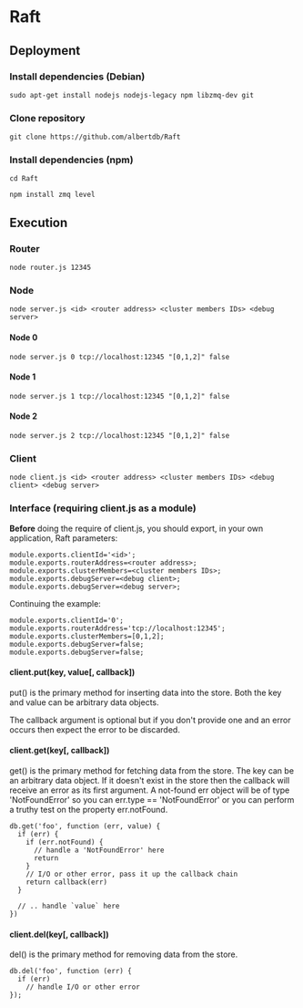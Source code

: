 # Raft
## Deployment
### Install dependencies (Debian)
`sudo apt-get install nodejs nodejs-legacy npm libzmq-dev git`
### Clone repository
`git clone https://github.com/albertdb/Raft`
### Install dependencies (npm)
`cd Raft`

`npm install zmq level`
## Execution
### Router
`node router.js 12345`
### Node
`node server.js <id> <router address> <cluster members IDs> <debug server>`
#### Node 0
`node server.js 0 tcp://localhost:12345 "[0,1,2]" false`
#### Node 1
`node server.js 1 tcp://localhost:12345 "[0,1,2]" false`
#### Node 2
`node server.js 2 tcp://localhost:12345 "[0,1,2]" false`
### Client
`node client.js <id> <router address> <cluster members IDs> <debug client> <debug server>`
### Interface (requiring client.js as a module)
**Before** doing the require of client.js, you should export, in your own application, Raft parameters:
```
module.exports.clientId='<id>';
module.exports.routerAddress=<router address>;
module.exports.clusterMembers=<cluster members IDs>;
module.exports.debugServer=<debug client>;
module.exports.debugServer=<debug server>;
```
Continuing the example:
```
module.exports.clientId='0';
module.exports.routerAddress='tcp://localhost:12345';
module.exports.clusterMembers=[0,1,2];
module.exports.debugServer=false;
module.exports.debugServer=false;
```
#### client.put(key, value[, callback])
put() is the primary method for inserting data into the store. Both the key and value can be arbitrary data objects.

The callback argument is optional but if you don't provide one and an error occurs then expect the error to be discarded.
#### client.get(key[, callback])
get() is the primary method for fetching data from the store. The key can be an arbitrary data object. If it doesn't exist in the store then the callback will receive an error as its first argument. A not-found err object will be of type 'NotFoundError' so you can err.type == 'NotFoundError' or you can perform a truthy test on the property err.notFound.
```
db.get('foo', function (err, value) {
  if (err) {
    if (err.notFound) {
      // handle a 'NotFoundError' here
      return
    }
    // I/O or other error, pass it up the callback chain
    return callback(err)
  }

  // .. handle `value` here
})
```
#### client.del(key[, callback])
del() is the primary method for removing data from the store.
```
db.del('foo', function (err) {
  if (err)
    // handle I/O or other error
});
```